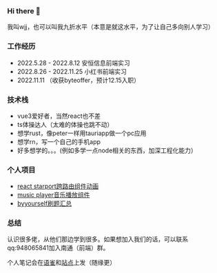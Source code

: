 ### Hi there 👋

我叫wjj，也可以叫我九折水平（本意是就这水平，为了让自己多向别人学习）

### 工作经历

- 2022.5.28 - 2022.8.12    安恒信息前端实习
- 2022.8.26 - 2022.11.25   小红书前端实习
- 2022.11.11 （收获byteoffer，预计12.15入职）

### 技术栈

- vue3爱好者，当然react也不差
- ts体操达人（太难的体操也跳不动）
- 想学rust，像peter一样用tauriapp做一个pc应用
- 想学rn，写一个自己的手机app
- 好多想学的。。。(例如多学一点node相关的东西，加深工程化能力）

### 个人项目

- [react starport跨路由组件动画](https://github.com/hnustwjj/react-starport)
- [music player音乐播放组件](https://github.com/hnustwjj/wjj-music)
- [byyourself刷题汇总](https://github.com/hnustwjj?tab=repositories)

### 总结

认识很多佬，从他们那边学到很多。如果想加入我们的话，可以联系qq:948065841加入南通（前端）群。

个人笔记会在[语雀](https://www.yuque.com/buyaozailaichuang/)和[站点](https://diary.jzsp66.xyz/)上发（随缘更）
